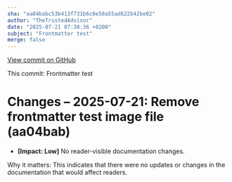 ```yaml
---
sha: "aa04babc53b413f731b6c0e58a55ad622b42be02"
author: "TheTrustedAdvisor"
date: "2025-07-21 07:30:36 +0200"
subject: "Frontmatter test"
merge: false
---
```


[View commit on GitHub](https://github.com/TheTrustedAdvisor/FabricAdoptionFramework/commit/aa04babc53b413f731b6c0e58a55ad622b42be02)

This commit: Frontmatter test

# Changes – 2025-07-21: Remove frontmatter test image file (aa04bab)

- **[Impact: Low]** No reader-visible documentation changes.

Why it matters: This indicates that there were no updates or changes in the documentation that would affect readers.
